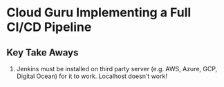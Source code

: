 # Cloud Guru Implementing a Full CI/CD Pipeline

## Key Take Aways

1. Jenkins must be installed on third party server (e.g. AWS, Azure, GCP, Digital Ocean) for it to work. Localhost doesn't work!